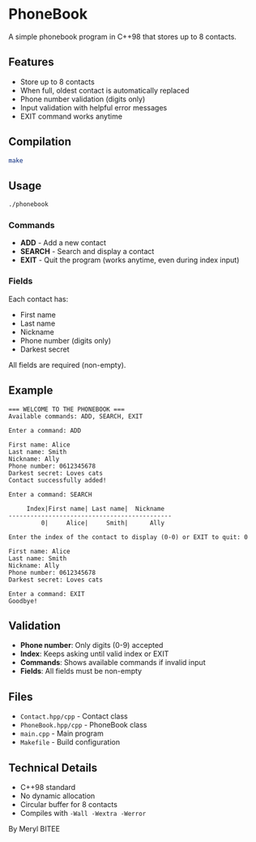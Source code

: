 # PhoneBook

A simple phonebook program in C++98 that stores up to 8 contacts.

## Features

- Store up to 8 contacts
- When full, oldest contact is automatically replaced
- Phone number validation (digits only)
- Input validation with helpful error messages
- EXIT command works anytime

## Compilation

```bash
make
```

## Usage

```bash
./phonebook
```

### Commands

- **ADD** - Add a new contact
- **SEARCH** - Search and display a contact
- **EXIT** - Quit the program (works anytime, even during index input)

### Fields

Each contact has:
- First name
- Last name
- Nickname
- Phone number (digits only)
- Darkest secret

All fields are required (non-empty).

## Example

```
=== WELCOME TO THE PHONEBOOK ===
Available commands: ADD, SEARCH, EXIT

Enter a command: ADD

First name: Alice
Last name: Smith
Nickname: Ally
Phone number: 0612345678
Darkest secret: Loves cats
Contact successfully added!

Enter a command: SEARCH

     Index|First name| Last name|  Nickname
---------------------------------------------
         0|     Alice|     Smith|      Ally

Enter the index of the contact to display (0-0) or EXIT to quit: 0

First name: Alice
Last name: Smith
Nickname: Ally
Phone number: 0612345678
Darkest secret: Loves cats

Enter a command: EXIT
Goodbye!
```

## Validation

- **Phone number**: Only digits (0-9) accepted
- **Index**: Keeps asking until valid index or EXIT
- **Commands**: Shows available commands if invalid input
- **Fields**: All fields must be non-empty

## Files

- `Contact.hpp/cpp` - Contact class
- `PhoneBook.hpp/cpp` - PhoneBook class
- `main.cpp` - Main program
- `Makefile` - Build configuration

## Technical Details

- C++98 standard
- No dynamic allocation
- Circular buffer for 8 contacts
- Compiles with `-Wall -Wextra -Werror`

By Meryl BITEE
